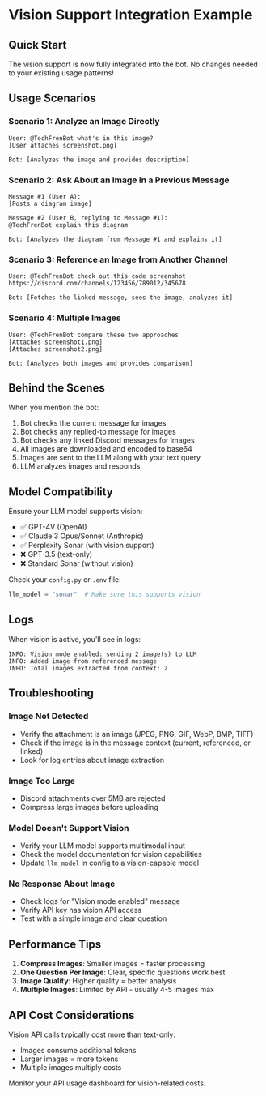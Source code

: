 # Vision Support Integration Example

## Quick Start

The vision support is now fully integrated into the bot. No changes needed to your existing usage patterns!

## Usage Scenarios

### Scenario 1: Analyze an Image Directly
```
User: @TechFrenBot what's in this image?
[User attaches screenshot.png]

Bot: [Analyzes the image and provides description]
```

### Scenario 2: Ask About an Image in a Previous Message
```
Message #1 (User A):
[Posts a diagram image]

Message #2 (User B, replying to Message #1):
@TechFrenBot explain this diagram

Bot: [Analyzes the diagram from Message #1 and explains it]
```

### Scenario 3: Reference an Image from Another Channel
```
User: @TechFrenBot check out this code screenshot
https://discord.com/channels/123456/789012/345678

Bot: [Fetches the linked message, sees the image, analyzes it]
```

### Scenario 4: Multiple Images
```
User: @TechFrenBot compare these two approaches
[Attaches screenshot1.png]
[Attaches screenshot2.png]

Bot: [Analyzes both images and provides comparison]
```

## Behind the Scenes

When you mention the bot:
1. Bot checks the current message for images
2. Bot checks any replied-to message for images
3. Bot checks any linked Discord messages for images
4. All images are downloaded and encoded to base64
5. Images are sent to the LLM along with your text query
6. LLM analyzes images and responds

## Model Compatibility

Ensure your LLM model supports vision:
- ✅ GPT-4V (OpenAI)
- ✅ Claude 3 Opus/Sonnet (Anthropic)
- ✅ Perplexity Sonar (with vision support)
- ❌ GPT-3.5 (text-only)
- ❌ Standard Sonar (without vision)

Check your `config.py` or `.env` file:
```python
llm_model = "sonar"  # Make sure this supports vision
```

## Logs

When vision is active, you'll see in logs:
```
INFO: Vision mode enabled: sending 2 image(s) to LLM
INFO: Added image from referenced message
INFO: Total images extracted from context: 2
```

## Troubleshooting

### Image Not Detected
- Verify the attachment is an image (JPEG, PNG, GIF, WebP, BMP, TIFF)
- Check if the image is in the message context (current, referenced, or linked)
- Look for log entries about image extraction

### Image Too Large
- Discord attachments over 5MB are rejected
- Compress large images before uploading

### Model Doesn't Support Vision
- Verify your LLM model supports multimodal input
- Check the model documentation for vision capabilities
- Update `llm_model` in config to a vision-capable model

### No Response About Image
- Check logs for "Vision mode enabled" message
- Verify API key has vision API access
- Test with a simple image and clear question

## Performance Tips

1. **Compress Images**: Smaller images = faster processing
2. **One Question Per Image**: Clear, specific questions work best
3. **Image Quality**: Higher quality = better analysis
4. **Multiple Images**: Limited by API - usually 4-5 images max

## API Cost Considerations

Vision API calls typically cost more than text-only:
- Images consume additional tokens
- Larger images = more tokens
- Multiple images multiply costs

Monitor your API usage dashboard for vision-related costs.
